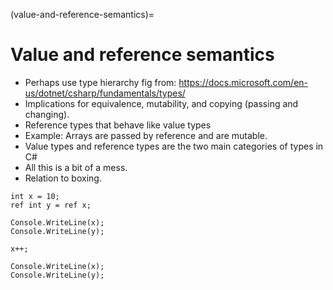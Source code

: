 (value-and-reference-semantics)=
# Value and reference semantics

- Perhaps use type hierarchy fig from: https://docs.microsoft.com/en-us/dotnet/csharp/fundamentals/types/
- Implications for equivalence, mutability, and copying (passing and changing).
- Reference types that behave like value types
- Example: Arrays are passed by reference and are mutable.
- Value types and reference types are the two main categories of types in C# 
- All this is a bit of a mess.
- Relation to boxing.

```{admonition} TODO Example
int x = 10;
ref int y = ref x;

Console.WriteLine(x);
Console.WriteLine(y);

x++;

Console.WriteLine(x);
Console.WriteLine(y);
```

